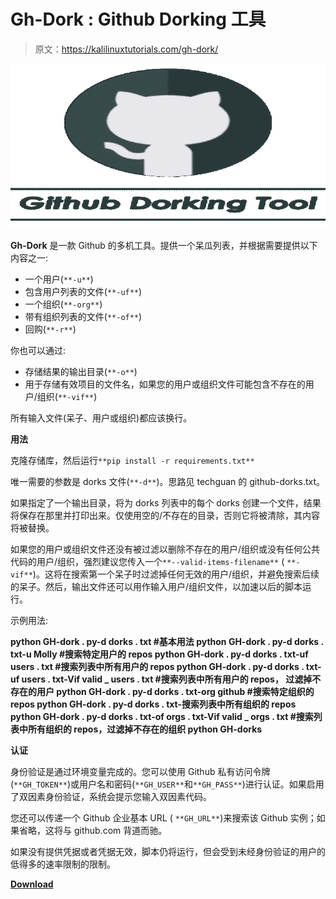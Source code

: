 # Gh-Dork : Github Dorking 工具

> 原文：<https://kalilinuxtutorials.com/gh-dork/>

[![](img//988cb94a41889621b5f6b6bbef9049ab.png)](https://blogger.googleusercontent.com/img/a/AVvXsEh9xr4Tcai7c787-XpOw_yPnNtHWUk4gzbY44qYilPeW2IbBSV4TDnM7A24rQm3y1IWBc0ku2bBUkY8jcbNAd0fEOR48hmU1qTxCfyB7QwW9DMDelxoECIBttWMAxUnEotEGl4XnFG9O5fUJc9rVrToNFGFHBoUJQtBMIGIUWiGkyPREieC1GU3iPWr=s728)

**Gh-Dork** 是一款 Github 的多机工具。提供一个呆瓜列表，并根据需要提供以下内容之一:

*   一个用户(`**-u**`)
*   包含用户列表的文件(`**-uf**`)
*   一个组织(`**-org**`)
*   带有组织列表的文件(`**-of**`)
*   回购(`**-r**`)

你也可以通过:

*   存储结果的输出目录(`**-o**`)
*   用于存储有效项目的文件名，如果您的用户或组织文件可能包含不存在的用户/组织(`**-vif**`)

所有输入文件(呆子、用户或组织)都应该换行。

**用法**

克隆存储库，然后运行`**pip install -r requirements.txt**`

唯一需要的参数是 dorks 文件(`**-d**`)。思路见 techguan 的 github-dorks.txt。

如果指定了一个输出目录，将为 dorks 列表中的每个 dorks 创建一个文件，结果将保存在那里并打印出来。仅使用空的/不存在的目录，否则它将被清除，其内容将被替换。

如果您的用户或组织文件还没有被过滤以删除不存在的用户/组织或没有任何公共代码的用户/组织，强烈建议您传入一个`**--valid-items-filename**` ( `**-vif**`)。这将在搜索第一个呆子时过滤掉任何无效的用户/组织，并避免搜索后续的呆子。然后，输出文件还可以用作输入用户/组织文件，以加速以后的脚本运行。

示例用法:

**python GH-dork . py-d dorks . txt #基本用法
python GH-dork . py-d dorks . txt-u Molly #搜索特定用户的 repos
python GH-dork . py-d dorks . txt-uf users . txt #搜索列表中所有用户的 repos
python GH-dork . py-d dorks . txt-uf users . txt-Vif valid _ users . txt #搜索列表中所有用户的 repos， 过滤掉不存在的用户
python GH-dork . py-d dorks . txt-org github #搜索特定组织的 repos
python GH-dork . py-d dorks . txt-搜索列表中所有组织的 repos
python GH-dork . py-d dorks . txt-of orgs . txt-Vif valid _ orgs . txt #搜索列表中所有组织的 repos，过滤掉不存在的组织
python GH-dorks**

**认证**

身份验证是通过环境变量完成的。您可以使用 Github 私有访问令牌(`**GH_TOKEN**`)或用户名和密码(`**GH_USER**`和`**GH_PASS**`)进行认证。如果启用了双因素身份验证，系统会提示您输入双因素代码。

您还可以传递一个 Github 企业基本 URL ( `**GH_URL**`)来搜索该 Github 实例；如果省略，这将与 github.com 背道而驰。

如果没有提供凭据或者凭据无效，脚本仍将运行，但会受到未经身份验证的用户的低得多的速率限制的限制。

[**Download**](https://github.com/molly/gh-dork)